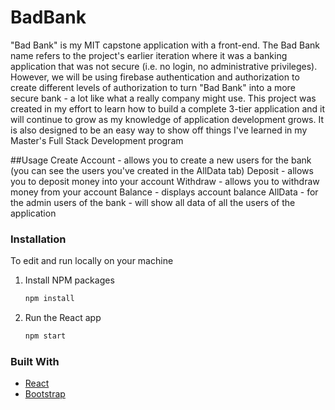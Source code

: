 # BadBank
"Bad Bank" is my MIT capstone application with a front-end. The Bad Bank name refers to the project's earlier iteration where it was a banking application that was not secure (i.e. no login, no administrative privileges). However, we will be using firebase authentication and authorization to create different levels of authorization to turn "Bad Bank" into a more secure bank - a lot like what a really company might use. This project was created in my effort to learn how to build a complete 3-tier application and it will continue to grow as my knowledge of application development grows. It is also designed to be an easy way to show off things I've learned in my Master's Full Stack Development program

##Usage
Create Account - allows you to create a new users for the bank (you can see the users you've created in the AllData tab)
Deposit - allows you to deposit money into your account
Withdraw - allows you to withdraw money from your account
Balance - displays account balance
AllData - for the admin users of the bank - will show all data of all the users of the application

### Installation
To edit and run locally on your machine

1. Install NPM packages
   ```sh
   npm install
   ```
3. Run the React app
   ```sh
   npm start
   ```

### Built With

* [React](https://reactjs.org/)
* [Bootstrap](https://getbootstrap.com/)
